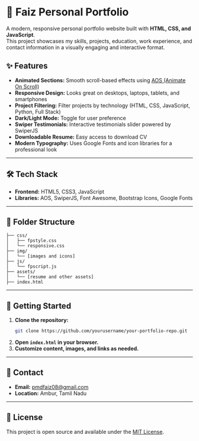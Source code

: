# 🚀 Faiz Personal Portfolio

A modern, responsive personal portfolio website built with **HTML, CSS, and JavaScript**.  
This project showcases my skills, projects, education, work experience, and contact information in a visually engaging and interactive format.

## ✨ Features

- **Animated Sections:** Smooth scroll-based effects using [AOS (Animate On Scroll)](https://michalsnik.github.io/aos/)
- **Responsive Design:** Looks great on desktops, laptops, tablets, and smartphones
- **Project Filtering:** Filter projects by technology (HTML, CSS, JavaScript, Python, Full Stack)
- **Dark/Light Mode:** Toggle for user preference
- **Swiper Testimonials:** Interactive testimonials slider powered by SwiperJS
- **Downloadable Resume:** Easy access to download CV
- **Modern Typography:** Uses Google Fonts and icon libraries for a professional look

---

## 🛠️ Tech Stack

- **Frontend:** HTML5, CSS3, JavaScript
- **Libraries:** AOS, SwiperJS, Font Awesome, Bootstrap Icons, Google Fonts

---

## 📂 Folder Structure

```
├── css/
│   ├── fpstyle.css
│   └── responsive.css
├── img/
│   └── [images and icons]
├── js/
│   └── fpscript.js
├── assets/
│   └── [resume and other assets]
├── index.html
```

---

## 🚦 Getting Started

1. **Clone the repository:**
   ```bash
   git clone https://github.com/yourusername/your-portfolio-repo.git
   ```
2. **Open `index.html` in your browser.**
3. **Customize content, images, and links as needed.**

---

## 📧 Contact

- **Email:** pmdfaiz08@gmail.com
- **Location:** Ambur, Tamil Nadu

---

## 📜 License

This project is open source and available under the [MIT License](LICENSE).
